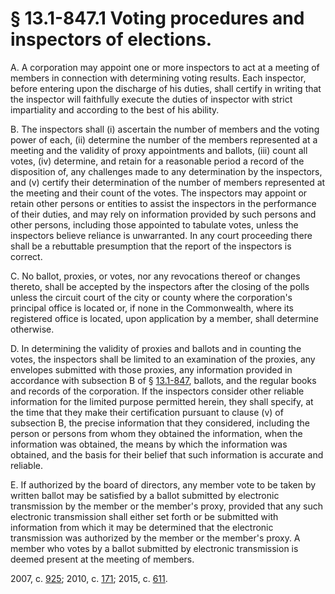# § 13.1-847.1 Voting procedures and inspectors of elections.

<p>A. A corporation may appoint one or more inspectors to act at a meeting of members in connection with determining voting results. Each inspector, before entering upon the discharge of his duties, shall certify in writing that the inspector will faithfully execute the duties of inspector with strict impartiality and according to the best of his ability.</p><p>B. The inspectors shall (i) ascertain the number of members and the voting power of each, (ii) determine the number of the members represented at a meeting and the validity of proxy appointments and ballots, (iii) count all votes, (iv) determine, and retain for a reasonable period a record of the disposition of, any challenges made to any determination by the inspectors, and (v) certify their determination of the number of members represented at the meeting and their count of the votes. The inspectors may appoint or retain other persons or entities to assist the inspectors in the performance of their duties, and may rely on information provided by such persons and other persons, including those appointed to tabulate votes, unless the inspectors believe reliance is unwarranted. In any court proceeding there shall be a rebuttable presumption that the report of the inspectors is correct.</p><p>C. No ballot, proxies, or votes, nor any revocations thereof or changes thereto, shall be accepted by the inspectors after the closing of the polls unless the circuit court of the city or county where the corporation's principal office is located or, if none in the Commonwealth, where its registered office is located, upon application by a member, shall determine otherwise.</p><p>D. In determining the validity of proxies and ballots and in counting the votes, the inspectors shall be limited to an examination of the proxies, any envelopes submitted with those proxies, any information provided in accordance with subsection B of § <a href='http://law.lis.virginia.gov/vacode/13.1-847/'>13.1-847</a>, ballots, and the regular books and records of the corporation. If the inspectors consider other reliable information for the limited purpose permitted herein, they shall specify, at the time that they make their certification pursuant to clause (v) of subsection B, the precise information that they considered, including the person or persons from whom they obtained the information, when the information was obtained, the means by which the information was obtained, and the basis for their belief that such information is accurate and reliable.</p><p>E. If authorized by the board of directors, any member vote to be taken by written ballot may be satisfied by a ballot submitted by electronic transmission by the member or the member's proxy, provided that any such electronic transmission shall either set forth or be submitted with information from which it may be determined that the electronic transmission was authorized by the member or the member's proxy. A member who votes by a ballot submitted by electronic transmission is deemed present at the meeting of members.</p><p>2007, c. <a href='http://lis.virginia.gov/cgi-bin/legp604.exe?071+ful+CHAP0925'>925</a>; 2010, c. <a href='http://lis.virginia.gov/cgi-bin/legp604.exe?101+ful+CHAP0171'>171</a>; 2015, c. <a href='http://lis.virginia.gov/cgi-bin/legp604.exe?151+ful+CHAP0611'>611</a>.</p>